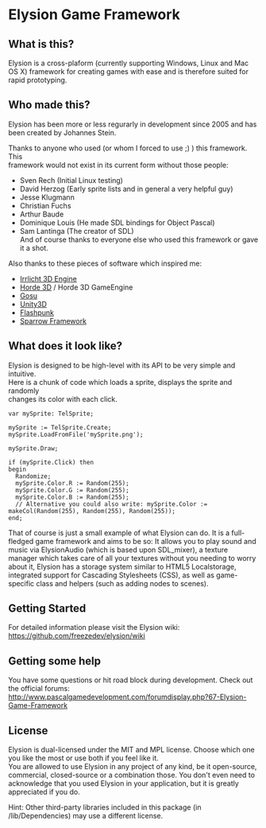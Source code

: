 Elysion Game Framework
======================

What is this?
-------------

Elysion is a cross-plaform (currently supporting Windows, Linux and Mac OS X)
framework for creating games with ease and is therefore suited for rapid prototyping.

Who made this?
-------------

Elysion has been more or less regurarly in development since 2005 and has been
created by Johannes Stein.

Thanks to anyone who used (or whom I forced to use ;) ) this framework. This  
framework would not exist in its current form without those people:  
- Sven Rech (Initial Linux testing)  
- David Herzog (Early sprite lists and in general a very helpful guy)  
- Jesse Klugmann  
- Christian Fuchs  
- Arthur Baude  
- Dominique Louis (He made SDL bindings for Object Pascal)  
- Sam Lantinga (The creator of SDL)  
And of course thanks to everyone else who used this framework or gave it a shot.


Also thanks to these pieces of software which inspired me:  
- [Irrlicht 3D Engine](http://irrlicht.sourceforge.net)  
- [Horde 3D](http://horde3d.org) / Horde 3D GameEngine  
- [Gosu](http://libgosu.org)  
- [Unity3D](http://unity3d.com)  
- [Flashpunk](http://flashpunk.net/)
- [Sparrow Framework](http://www.sparrow-framework.org/)

What does it look like?
-----------------------

Elysion is designed to be high-level with its API to be very simple and intuitive.  
Here is a chunk of code which loads a sprite, displays the sprite and randomly  
changes its color with each click.  


	var mySprite: TelSprite;

	mySprite := TelSprite.Create;
	mySprite.LoadFromFile('mySprite.png');

	mySprite.Draw;

	if (mySprite.Click) then
	begin
	  Randomize;
	  mySprite.Color.R := Random(255);
	  mySprite.Color.G := Random(255);
	  mySprite.Color.B := Random(255);
	  // Alternative you could also write: mySprite.Color := makeCol(Random(255), Random(255), Random(255));
	end;

	
That of course is just a small example of what Elysion can do. It is a full-fledged game framework and aims to be so: It allows you to play sound and music via ElysionAudio (which is based upon SDL_mixer), a texture manager which takes care of all your textures without you needing to worry about it, Elysion has a storage system similar to HTML5 Localstorage, integrated support for Cascading Stylesheets (CSS), as well as game-specific class and helpers (such as adding nodes to scenes).


Getting Started
---------------

For detailed information please visit the Elysion wiki: https://github.com/freezedev/elysion/wiki


Getting some help
-----------------

You have some questions or hit road block during development. Check out the official forums: http://www.pascalgamedevelopment.com/forumdisplay.php?67-Elysion-Game-Framework


License
-------

Elysion is dual-licensed under the MIT and MPL license. Choose which one
you like the most or use both if you feel like it.  
You are allowed to use Elysion in any project of any kind, be it open-source, commercial, closed-source or a combination those.
You don't even need to acknowledge that you used Elysion in your application, but it is greatly appreciated if you do.

Hint: Other third-party libraries included in this package (in /lib/Dependencies) may use a different license.  
